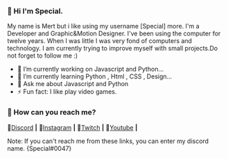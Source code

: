 ### 💎 Hi I'm Special.

My name is Mert but i like using my username [Special] more.
I'm a Developer and Graphic&Motion Designer.
I've been using the computer for twelve years. 
When I was little I was very fond of computers and technology.
I am currently trying to improve myself with small projects.Do not forget to follow me :)


- 🔭 I’m currently working on Javascript and Python...
- 🌱 I’m currently learning Python , Html , CSS , Design...
- 💬 Ask me about Javascript and Python
- ⚡ Fun fact: I like play video games.


### 💎 How can you reach me?

🌟[Discord][Discord]  **|**
🌟[Instagram][Instagram] **|**
🌟[Twitch][Twitch] **|**
🌟[Youtube][Youtube] **|**


[Discord]: https://discord.gg/etXBHXkCNy 

[Instagram]: https://www.instagram.com/special.fx0/ 

[Twitch]: https://www.twitch.tv/oyeefx

[Youtube]: https://www.youtube.com/c/OyeeFX 

Note: If you can't reach me from these links, you can enter my discord name. {Special#0047}







